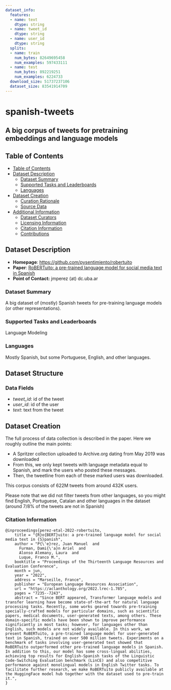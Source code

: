 ```yaml
---
dataset_info:
  features:
  - name: text
    dtype: string
  - name: tweet_id
    dtype: string
  - name: user_id
    dtype: string
  splits:
  - name: train
    num_bytes: 82649695458
    num_examples: 597433111
  - name: test
    num_bytes: 892219251
    num_examples: 6224733
  download_size: 51737237106
  dataset_size: 83541914709
---
```


# spanish-tweets

## A big corpus of tweets for pretraining embeddings and language models


## Table of Contents
- [Table of Contents](#table-of-contents)
- [Dataset Description](#dataset-description)
  - [Dataset Summary](#dataset-summary)
  - [Supported Tasks and Leaderboards](#supported-tasks-and-leaderboards)
  - [Languages](#languages)
- [Dataset Creation](#dataset-creation)
  - [Curation Rationale](#curation-rationale)
  - [Source Data](#source-data)
- [Additional Information](#additional-information)
  - [Dataset Curators](#dataset-curators)
  - [Licensing Information](#licensing-information)
  - [Citation Information](#citation-information)
  - [Contributions](#contributions)

## Dataset Description

- **Homepage**: https://github.com/pysentimiento/robertuito
- **Paper**: [RoBERTuito: a pre-trained language model for social media text in Spanish](https://aclanthology.org/2022.lrec-1.785/)
- **Point of Contact:** jmperez (at) dc.uba.ar

### Dataset Summary

A big dataset of (mostly) Spanish tweets for pre-training language models (or other representations).

### Supported Tasks and Leaderboards

Language Modeling

### Languages

Mostly Spanish, but some Portuguese, English, and other languages.

## Dataset Structure


### Data Fields

- *tweet_id*: id of the tweet
- *user_id*: id of the user
- *text*: text from the tweet

## Dataset Creation

The full process of data collection is described in the paper. Here we roughly outline the main points:

- A Spritzer collection uploaded to Archive.org dating from May 2019 was downloaded
- From this, we only kept tweets with language metadata equal to Spanish, and mark the users who posted these messages.
- Then, the tweetline from each of these marked users was downloaded.


This corpus consists of 622M tweets from around 432K users.

Please note that we did not filter tweets from other languages, so you might find English, Portuguese, Catalan and other languages in the dataset (around 7/8% of the tweets are not in Spanish)

### Citation Information

```
@inproceedings{perez-etal-2022-robertuito,
    title = "{R}o{BERT}uito: a pre-trained language model for social media text in {S}panish",
    author = "P{\'e}rez, Juan Manuel  and
      Furman, Dami{\'a}n Ariel  and
      Alonso Alemany, Laura  and
      Luque, Franco M.",
    booktitle = "Proceedings of the Thirteenth Language Resources and Evaluation Conference",
    month = jun,
    year = "2022",
    address = "Marseille, France",
    publisher = "European Language Resources Association",
    url = "https://aclanthology.org/2022.lrec-1.785",
    pages = "7235--7243",
    abstract = "Since BERT appeared, Transformer language models and transfer learning have become state-of-the-art for natural language processing tasks. Recently, some works geared towards pre-training specially-crafted models for particular domains, such as scientific papers, medical documents, user-generated texts, among others. These domain-specific models have been shown to improve performance significantly in most tasks; however, for languages other than English, such models are not widely available. In this work, we present RoBERTuito, a pre-trained language model for user-generated text in Spanish, trained on over 500 million tweets. Experiments on a benchmark of tasks involving user-generated text showed that RoBERTuito outperformed other pre-trained language models in Spanish. In addition to this, our model has some cross-lingual abilities, achieving top results for English-Spanish tasks of the Linguistic Code-Switching Evaluation benchmark (LinCE) and also competitive performance against monolingual models in English Twitter tasks. To facilitate further research, we make RoBERTuito publicly available at the HuggingFace model hub together with the dataset used to pre-train it.",
}
```